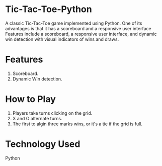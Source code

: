 # Tic-Tac-Toe-Python
A classic Tic-Tac-Toe game implemented using Python. One of its advantages is that it has a scoreboard and a responsive user interface  Features include a scoreboard, a responsive user interface, and dynamic win detection with visual indicators of wins and draws.

# Features
1. Scoreboard.
2. Dynamic Win detection.


# How to Play
1. Players take turns clicking on the grid.
2. X and O alternate turns.
3. The first to algin three marks wins, or it's a tie if the grid is full.

# Technology Used
Python
